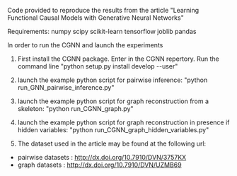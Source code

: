 Code provided to reproduce the results from the article "Learning Functional Causal Models with Generative Neural Networks"

Requirements:
numpy
scipy
scikit-learn
tensorflow
joblib
pandas

In order to run the CGNN and launch the experiments
1) First install the CGNN package. Enter in the CGNN repertory. Run the command line "python setup.py install develop --user"

2) launch the example python script for pairwise inference: "python run_GNN_pairwise_inference.py"

3) launch the example python script for graph reconstruction from a skeleton: "python run_CGNN_graph.py"

4) launch the example python script for graph reconstruction in presence if hidden variables: "python run_CGNN_graph_hidden_variables.py"

5) The dataset used in the article may be found at the following url:
- pairwise datasets : http://dx.doi.org/10.7910/DVN/3757KX
- graph datasets : http://dx.doi.org/10.7910/DVN/UZMB69
